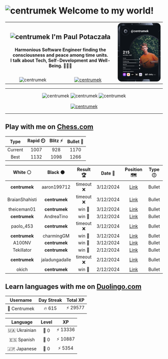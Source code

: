 <h1>
  <img
    src="https://emojis.slackmojis.com/emojis/images/1531849430/4246/blob-sunglasses.gif"
    width="30"
    alt="centrumek"
  />
  Welcome to my world!
</h1>

<table>
  <tbody>
    <tr>
      <td align="center" width="70%" colspan="2">
        <h2>
          <img
            src="https://raw.githubusercontent.com/MartinHeinz/MartinHeinz/master/wave.gif"
            width="30px"
            alt="centrumek"
          />
          I'm Paul Potaczała
        </h2>
        <h4>
          Harmonious Software Engineer finding the consciousness and peace among time units.
          <br/>
          I talk about Tech, Self-Development and Well-Being. 🌿🧘🚀
        </h4>
      </td>
      <td width="30%" rowspan="2">
        <a href="https://app.daily.dev/centrumek">
          <img
            src="./devcard.svg"
            alt="centrumek"
          />
        </a>
      </td>
    </tr>
    <tr align="center">
      <td>
        <img
          src="https://komarev.com/ghpvc/?username=centrumek&label=visitors&color=0e75b6&style=flat"
          alt="centrumek"
        >
      </td>
      <td>
        <a href="https://stackoverflow.com/users/14496012/centrumek">
          <img
            src="https://stackoverflow.com/users/flair/14496012.png?theme=dark"
            alt="centrumek"
          >
        </a>
      </td>
    </tr>
  </tbody>
</table>

---
<div align="center">
  <img 
    src="https://github-readme-stats.vercel.app/api?username=centrumek&show_icons=true&count_private=true&theme=dark&hide_border=true&hide=issues,contribs&bg_color=00000000"
    alt="centrumek"
  />
  <img
    src="https://github-readme-stats.vercel.app/api/top-langs/?username=centrumek&layout=compact&hide_border=true&theme=dark&bg_color=00000000&langs_count=6&exclude_repo=air-statistic-app"
    alt="centrumek"
  />
  <img 
    src="https://github-readme-streak-stats.herokuapp.com?user=centrumek&theme=dark&hide_border=true&background=FFFFFF00"
    alt="centrumek"
  />
  <br/>
  <br/>
  <a href="https://www.buymeacoffee.com/centrumek">
    <img
      src="https://cdn.buymeacoffee.com/buttons/v2/default-orange.png"
      height="50"
      width="210"
      alt="centrumek"
    />
  </a>
</div>

---

## Play with me on [Chess.com](https://www.chess.com/member/centrumek)

<div align="center">
<!--START_SECTION:chessStats-->
<!-- Automatically generated with https://github.com/Balastrong/chess-stats-action -->

| Type | Rapid ⏲️ | Blitz ⚡ | Bullet 🔫 |
|:---:|:---:|:---:|:---:|
| Current | 1007 | 928 | 1170 |
| Best | 1132 | 1098 | 1266 |

| White ⚪ | Black ⚫ | Result 🏆 | Date 📅 | Position 🗺️ | Type 🕕 |
|:---:|:---:|:---:|:---:|:---:|:---:|
| **centrumek** | aaron199712 | timeout ❌ | 3/12/2024 | <a href="http://www.ee.unb.ca/cgi-bin/tervo/fen.pl?select=5b2/pp5k/2p4p/2P2Kp1/1PB3P1/P6P/8/8 w - -">Link</a> | Bullet |
| BraianShahisti | **centrumek** | timeout ❌ | 3/12/2024 | <a href="http://www.ee.unb.ca/cgi-bin/tervo/fen.pl?select=8/1Q1bkp2/4p3/3pP1N1/8/r5P1/3K1P1P/8 b - -">Link</a> | Bullet |
| theiceman01 | **centrumek** | win 🥇 | 3/12/2024 | <a href="http://www.ee.unb.ca/cgi-bin/tervo/fen.pl?select=8/1kp2R2/2p2P2/2Bp1K2/3P4/P2b4/8/8 w - -">Link</a> | Bullet |
| **centrumek** | AndreaTino | win 🥇 | 3/12/2024 | <a href="http://www.ee.unb.ca/cgi-bin/tervo/fen.pl?select=8/6p1/2N3k1/7p/5K2/1P4P1/1r6/8 b - -">Link</a> | Bullet |
| paolo_453 | **centrumek** | timeout ❌ | 3/12/2024 | <a href="http://www.ee.unb.ca/cgi-bin/tervo/fen.pl?select=6k1/4r3/2R4p/2P2p2/3P1p2/7P/P4PP1/2R3K1 b - -">Link</a> | Bullet |
| **centrumek** | charmingGM | win 🥇 | 3/12/2024 | <a href="http://www.ee.unb.ca/cgi-bin/tervo/fen.pl?select=4R2k/5Q2/2r4p/6P1/8/1P3PK1/P5P1/8 b - -">Link</a> | Bullet |
| A100NV | **centrumek** | win 🥇 | 3/12/2024 | <a href="http://www.ee.unb.ca/cgi-bin/tervo/fen.pl?select=8/8/p3k3/1q3p2/q4P2/8/K3b3/8 w - -">Link</a> | Bullet |
| Tekillator | **centrumek** | win 🥇 | 2/12/2024 | <a href="http://www.ee.unb.ca/cgi-bin/tervo/fen.pl?select=5b2/8/1p6/pPkP1pP1/P3pP2/1B6/5K2/8 w - -">Link</a> | Bullet |
| **centrumek** | jaladungadalle | timeout ❌ | 2/12/2024 | <a href="http://www.ee.unb.ca/cgi-bin/tervo/fen.pl?select=8/3k4/3P4/6K1/p6p/B5P1/7P/8 w - -">Link</a> | Bullet |
| okich | **centrumek** | win 🥇 | 2/12/2024 | <a href="http://www.ee.unb.ca/cgi-bin/tervo/fen.pl?select=6k1/1b6/p7/1pBp4/3P2BP/2PP4/2P5/6K1 w - -">Link</a> | Bullet |

<!--END_SECTION:chessStats-->
</div>

## Learn languages with me on [Duolingo.com](https://www.duolingo.com/profile/Centrumek)

<div align="center">
<!--START_SECTION:duolingoStats-->
<!-- Automatically generated with https://github.com/centrumek/duolingo-readme-stats-->

| Username | Day Streak | Total XP |
|:---:|:---:|:---:|
| 👤 Centrumek | 🔥 615 | ⚡ 29577 |

| Language | Level | XP |
|:---:|:---:|:---:|
| 🇺🇦 Ukrainian | 👑 0 | ⚡ 13336 |
| 🇪🇸 Spanish | 👑 0 | ⚡ 10887 |
| 🇯🇵 Japanese | 👑 0 | ⚡ 5354 |

<!--END_SECTION:duolingoStats-->
</div>
<!--
**centrumek/centrumek** is a ✨ _special_ ✨ repository because its `README.md` (this file) appears on your GitHub profile.

Here are some ideas to get you started:

- 🔭 I’m currently working on ...
- 🌱 I’m currently learning ...
- 👯 I’m looking to collaborate on ...
- 🤔 I’m looking for help with ...
- 💬 Ask me about ...
- 📫 How to reach me: ...
- 😄 Pronouns: ...
- ⚡ Fun fact: ...
-->
